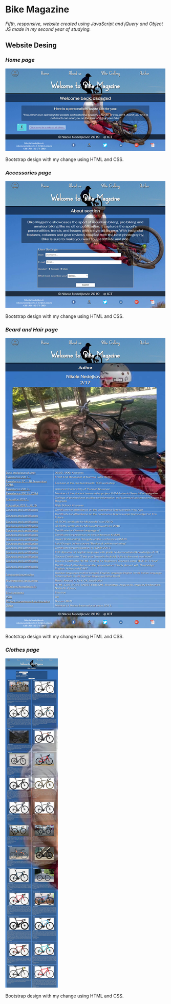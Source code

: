 # Bike Magazine

*Fifth, responsive, website created using JavaScript and jQuery and Object JS made in my second year of studying.*


## Website Desing

### *Home page*
![Home Image](git-image/image1.png)

Bootstrap design with my change using HTML and CSS.

### *Accessories page*
![Accessories Image](git-image/image2.png)

Bootstrap design with my change using HTML and CSS.

### *Beard and Hair page*
![Beard and Hair Image](git-image/image3.png)

Bootstrap design with my change using HTML and CSS.

### *Clothes page*
![Clothes Image](git-image/image4.png)

Bootstrap design with my change using HTML and CSS.